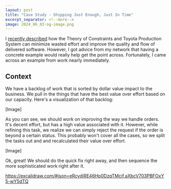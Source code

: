 ```yaml
---
layout: post
title: "Case Study - Shipping Just Enough, Just In Time"
excerpt_separator: <!--more-->
image: 2024_06_03-og-image.png
---
```

I [recently described](./2024-05-08-shipping-software-jit) how the Theory of Constraints and Toyota Production System can minimize wasted effort and improve the quality and flow of delivered software. However, I got advice from my network that having a concrete example would really help get the point across. Fortunately, I came across an example from work nearly immediately.
<!--more-->

## Context

We have a backlog of work that is sorted by dollar value impact to the business. We pull in the things that have the best value over effort based on our capacity.  Here's a visualization of that backlog:

[Image]

As you can see, we should work on improving the way we handle orders. It's decent effort, but has a high value associated with it. However, while refining this task, we realize we can simply reject the request if the order is beyond a certain status. This probably won't cover all the cases, so we split the tasks out and and recalculated their value over effort.

[Image]

Ok, great! We should do the quick fix right away, and then sequence the more sophisticated work right after it.

https://excalidraw.com/#json=eRcydjRE46Hp0DzqTMcif,aXbcV703PBFOxY5-wY5dTQ